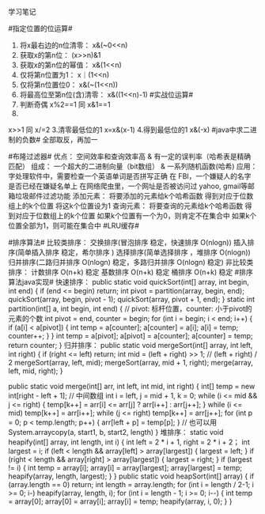学习笔记

#指定位置的位运算#
1. 将x最右边的n位清零：      x&(~0<<n)
2. 获取x的第n位：           (x>>n)&1
3. 获取x的第n位的幂值：      x&(1<<n)
4. 仅将第n位置为1：         x｜(1<<n)
5. 仅将第n位置位0：         x&(~(1<<n))
6. 将最高位至第n位(含)清零： x&((1<<n)-1)
#实战位运算#
1. 判断奇偶
x%2==1    同     x&1==1
2. 
x>>1      同     x/=2
3.清零最低位的1
x=x&(x-1)
4.得到最低位的1
x&(-x)
#java中求二进制的负数#
全部取反，再加一

#布隆过滤器#
优点：
空间效率和查询效率高 & 有一定的误判率（哈希表是精确匹配）
组成：
一个超大的二进制向量（bit数组） & 一系列随机函数(哈希)
应用：
字处理软件中，需要检查一个英语单词是否拼写正确
在 FBI，一个嫌疑人的名字是否已经在嫌疑名单上
在网络爬虫里，一个网址是否被访问过
yahoo, gmail等邮箱垃圾邮件过滤功能
添加元素：
将要添加的元素给k个哈希函数
得到对应于位数组上的k个位置
将这k个位置设为1
查询元素：
将要查询的元素给k个哈希函数
得到对应于位数组上的k个位置
如果k个位置有一个为0，则肯定不在集合中
如果k个位置全部为1，则可能在集合中
#LRU缓存#

#排序算法#
比较类排序：
交换排序(冒泡排序 稳定，快速排序 O(nlogn))
插入排序(简单插入排序 稳定，希尔排序 )
选择排序(简单选择排序 ，堆排序 O(nlogn))
归并排序(二路归并排序 O(nlogn) 稳定，多路归并排序 O(nlogn) 稳定)
非比较类排序：
计数排序 O(n+k) 稳定
基数排序 O(n+k) 稳定
桶排序  O(n+k) 稳定
#排序算法java实现#
快速排序：
public static void quickSort(int[] array, int begin, int end) {
    if (end <= begin) return;
    int pivot = partition(array, begin, end);
    quickSort(array, begin, pivot - 1);
    quickSort(array, pivot + 1, end);
}
static int partition(int[] a, int begin, int end) {
    // pivot: 标杆位置，counter: 小于pivot的元素的个数
    int pivot = end, counter = begin;
    for (int i = begin; i < end; i++) {
        if (a[i] < a[pivot]) {
            int temp = a[counter]; a[counter] = a[i]; a[i] = temp;
            counter++;
        }
    }
    int temp = a[pivot]; a[pivot] = a[counter]; a[counter] = temp;
    return counter;
}
归并排序：
public static void mergeSort(int[] array, int left, int right) {
    if (right <= left) return;
    int mid = (left + right) >> 1; // (left + right) / 2
    mergeSort(array, left, mid);
    mergeSort(array, mid + 1, right);
    merge(array, left, mid, right);
}

public static void merge(int[] arr, int left, int mid, int right) {
        int[] temp = new int[right - left + 1]; // 中间数组
        int i = left, j = mid + 1, k = 0;
        while (i <= mid && j <= right) {
            temp[k++] = arr[i] <= arr[j] ? arr[i++] : arr[j++];
        }
        while (i <= mid)   temp[k++] = arr[i++];
        while (j <= right) temp[k++] = arr[j++];
        for (int p = 0; p < temp.length; p++) {
            arr[left + p] = temp[p];
        }
        // 也可以用 System.arraycopy(a, start1, b, start2, length)
    }
堆排序：
static void heapify(int[] array, int length, int i) {
    int left = 2 * i + 1, right = 2 * i + 2；
    int largest = i;
    if (left < length && array[left] > array[largest]) {
        largest = left;
    }
    if (right < length && array[right] > array[largest]) {
        largest = right;
    }
    if (largest != i) {
        int temp = array[i]; array[i] = array[largest]; array[largest] = temp;
        heapify(array, length, largest);
    }
}
public static void heapSort(int[] array) {
    if (array.length == 0) return;
    int length = array.length;
    for (int i = length / 2-1; i >= 0; i-) 
        heapify(array, length, i);
    for (int i = length - 1; i >= 0; i--) {
        int temp = array[0]; array[0] = array[i]; array[i] = temp;
        heapify(array, i, 0);
    }
}